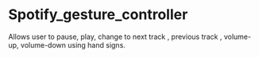 # Spotify_gesture_controller
Allows user to pause, play, change to next track , previous track , volume-up, volume-down using hand signs.
